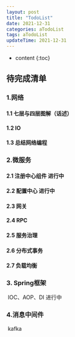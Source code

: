 ```yaml
---
layout: post
title: "TodoList"
date: 2021-12-31
categories: aTodoList
tags: aTodoList
updateTime: 2021-12-31
---
```


* content
{:toc}
## 待完成清单

### 1.网络

#### 	1.1 七层与四层图解（话述）

####     1.2 IO

####     1.3 总结网络编程

### 2.微服务

#### 	2.1 注册中心组件     进行中

####     2.2 配置中心  进行中

####     2.3  网关

####     2.4 RPC

####     2.5  服务治理

####     2.6 分布式事务

#### 	2.7 负载均衡

### 3. Spring框架

​	IOC、AOP、DI   进行中

### 4.消息中间件

​	kafka







 

